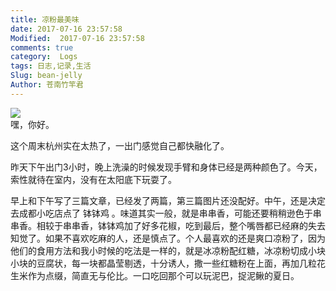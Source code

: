 ```yaml
---
title: 凉粉最美味
date: 2017-07-16 23:57:58
Modified:  2017-07-16 23:57:58
comments: true
category:  Logs
tags: 日志,记录,生活
Slug: bean-jelly
Author: 苍南竹竿君
---
```

![](http://wx3.sinaimg.cn/mw690/ad108d28gy1fhm4bueg30j20rs0jltgp.jpg)  
嘿，你好。  

这个周末杭州实在太热了，一出门感觉自己都快融化了。  

昨天下午出门3小时，晚上洗澡的时候发现手臂和身体已经是两种颜色了。今天，索性就待在室内，没有在太阳底下玩耍了。<!--more-->  

早上和下午写了三篇文章，已经发了两篇，第三篇图片还没配好。中午，还是决定去成都小吃店点了 钵钵鸡 。味道其实一般，就是串串香，可能还要稍稍逊色于串串香。相较于串串香，钵钵鸡加了好多花椒，吃到最后，整个嘴唇都已经麻的失去知觉了。如果不喜欢吃麻的人，还是慎点了。个人最喜欢的还是爽口凉粉了，因为他们的食用方法和我小时候的吃法是一样的，就是冰凉粉配红糖，冰凉粉切成小块小块的豆腐状，每一块都晶莹剔透，十分诱人，撒一些红糖粉在上面，再加几粒花生米作为点缀，简直无与伦比。一口吃回那个可以玩泥巴，捉泥鳅的夏日。